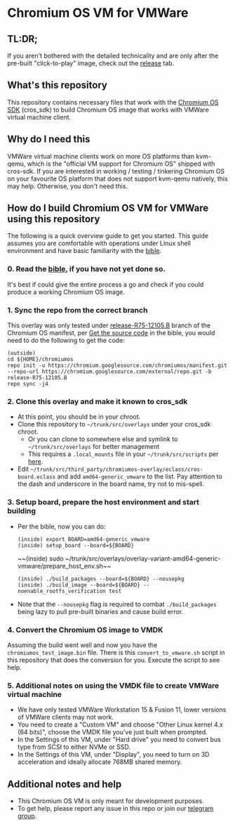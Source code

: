 # Chromium OS VM for VMWare

## TL:DR;
If you aren't bothered with the detailed technicality and are only after the pre-built "click-to-play" image, check out the [release](https://github.com/FydeOS/overlay-variant-amd64-generic-vmware/releases) tab.


## What's this repository
This repository contains necessary files that work with the [Chromium OS SDK](https://www.chromium.org/chromium-os/build) (cros_sdk) to build Chromium OS image that works with VMWare virtual machine client. 


## Why do I need this
VMWare virtual machine clients work on more OS platforms than kvm-qemu, which is the "official VM support for Chromium OS" shipped with cros-sdk. If you are interested in working / testing / tinkering Chromium OS on your favourite OS platform that does not support kvm-qemu natively, this may help. Otherwise, you don't need this.


## How do I build Chromium OS VM for VMWare using this repository

The following is a quick overview guide to get you started. This guide assumes you are comfortable with operations under Linux shell environment and have basic familiarity with the [bible](https://chromium.googlesource.com/chromiumos/docs/+/master/developer_guide.md). 

### 0. Read the [bible](https://chromium.googlesource.com/chromiumos/docs/+/master/developer_guide.md), if you have not yet done so.
It's best if could give the entire process a go and check if you could produce a working Chromium OS image.

### 1. Sync the repo from the correct branch
This overlay was only tested under [release-R75-12105.B](https://chromium.googlesource.com/chromiumos/platform/crosutils/+/refs/heads/release-R75-12105.B) branch of the Chromium OS manifest, per [Get the source code](https://chromium.googlesource.com/chromiumos/docs/+/master/developer_guide.md#get-the-source-code) in the bible, you would need to do the following to get the code:

```
(outside)
cd ${HOME}/chromiumos
repo init -u https://chromium.googlesource.com/chromiumos/manifest.git --repo-url https://chromium.googlesource.com/external/repo.git -b release-R75-12105.B
repo sync -j4
```

### 2. Clone this overlay and make it known to cros_sdk
 - At this point, you should be in your chroot. 
 - Clone this repository to `~/trunk/src/overlays` under your cros_sdk chroot.
   - Or you can clone to somewhere else and symlink to `~/trunk/src/overlays` for better management
   - This requires a `.local_mounts` file in your `~/trunk/src/scripts` per [here](https://www.chromium.org/chromium-os/tips-and-tricks-for-chromium-os-developers#TOC-How-to-share-files-for-inside-and-outside-chroot).
 - Edit `~/trunk/src/third_party/chromiumos-overlay/eclass/cros-board.eclass` and add `amd64-generic_vmware` to the list. Pay attention to the dash and underscore in the board name, try not to mis-spell.

### 3. Setup board, prepare the host environment and start building
 - Per the bible, now you can do:
   ```
   (inside) export BOARD=amd64-generic_vmware
   (inside) setup_board --board=${BOARD}
   ```
   ~~(inside) sudo ~/trunk/src/overlays/overlay-variant-amd64-generic-vmware/prepare_host_env.sh~~ 
   ```
   (inside) ./build_packages --board=${BOARD} --nousepkg
   (inside) ./build_image --board=${BOARD} --noenable_rootfs_verification test
   ```
 - Note that the `--nousepkg` flag is required to combat `./build_packages` being lazy to pull pre-built binaries and cause build error.

### 4. Convert the Chromium OS image to VMDK
Assuming the build went well and now you have the `chromiumos_test_image.bin` file. There is this `convert_to_vmware.sh` script in this repository that does the conversion for you. Execute the script to see help.

### 5. Additional notes on using the VMDK file to create VMWare virtual machine
 - We have only tested VMWare Workstation 15 & Fusion 11, lower versions of VMWare clients may not work.
 - You need to create a "Custom VM" and choose "Other Linux kernel 4.x (64 bits)", choose the VMDK file you've just built when prompted.
 - In the Settings of this VM, under "Hard drive" you need to convert bus type from SCSI to either NVMe or SSD.
 - In the Settings of this VM, under "Display", you need to turn on 3D acceleration and ideally allocate 768MB shared memory.
 

## Additional notes and help
 - This Chromium OS VM is only meant for development purposes.
 - To get help, please report any issue in this repo or join our [telegram group](https://t.me/hi_fydeos).
